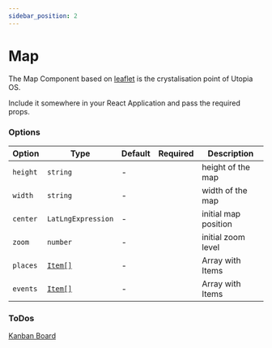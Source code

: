 ```yaml
---
sidebar_position: 2
---
```


# Map

The Map Component based on [leaflet](https://leafletjs.com) is the crystalisation point of Utopia OS.

Include it somewhere in your React Application and pass the required props.

### Options


 Option         | Type              | Default      | Required   | Description 
 ---            | ---               | ---          | ---        | ---    
 `height`       | `string`          | -            |            | height of the map           
 `width`        | `string`          | -            |            | width of the map
 `center`       | `LatLngExpression`| -            |            | initial map position           
 `zoom`         | `number`          | -            |            | initial zoom level
 `places`       | [`Item[]`](/docs/utopia-ui/map-components/item)| -            |            | Array with Items           
 `events`       | [`Item[]`](/docs/utopia-ui/map-components/item)          | -            |            | Array with Items               


### ToDos
[Kanban Board](https://github.com/utopia-os/utopia-ui/projects/1)